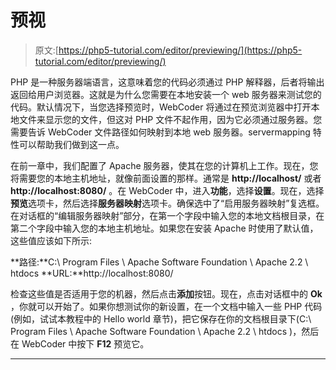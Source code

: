 # 预视

> 原文:[https://php5-tutorial.com/editor/previewing/](https://php5-tutorial.com/editor/previewing/)

PHP 是一种服务器端语言，这意味着您的代码必须通过 PHP 解释器，后者将输出返回给用户浏览器。这就是为什么您需要在本地安装一个 web 服务器来测试您的代码。默认情况下，当您选择预览时，WebCoder 将通过在预览浏览器中打开本地文件来显示您的文件，但这对 PHP 文件不起作用，因为它必须通过服务器。您需要告诉 WebCoder 文件路径如何映射到本地 web 服务器。servermapping 特性可以帮助我们做到这一点。

在前一章中，我们配置了 Apache 服务器，使其在您的计算机上工作。现在，您将需要您的本地主机地址，就像前面设置的那样。通常是 **http://localhost/** 或者 **http://localhost:8080/** 。在 WebCoder 中，进入**功能**，选择**设置**。现在，选择**预览**选项卡，然后选择**服务器映射**选项卡。确保选中了“启用服务器映射”复选框。在对话框的“编辑服务器映射”部分，在第一个字段中输入您的本地文档根目录，在第二个字段中输入您的本地主机地址。如果您在安装 Apache 时使用了默认值，这些值应该如下所示:

**路径:**C:\ Program Files \ Apache Software Foundation \ Apache 2.2 \ htdocs \**URL:**http://localhost:8080/

检查这些值是否适用于您的机器，然后点击**添加**按钮。现在，点击对话框中的 **Ok** ，你就可以开始了。如果你想测试你的新设置，在一个文档中输入一些 PHP 代码(例如，试试本教程中的 Hello world 章节)，把它保存在你的文档根目录下(C:\ Program Files \ Apache Software Foundation \ Apache 2.2 \ htdocs \)，然后在 WebCoder 中按下 **F12** 预览它。

* * *